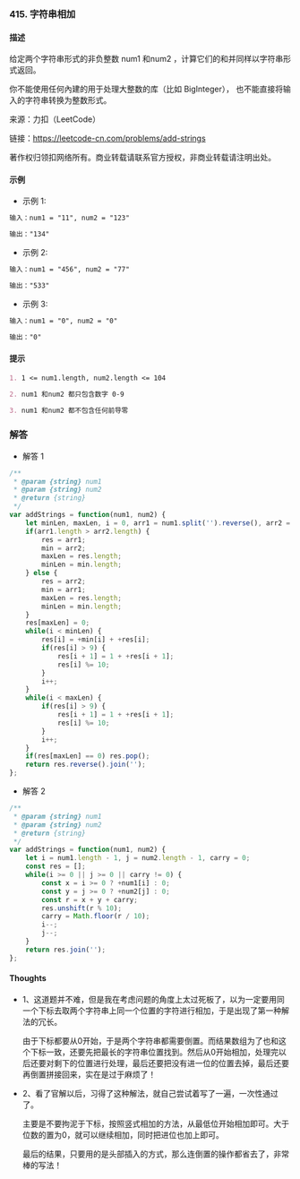 ### 415. 字符串相加

#### 描述

给定两个字符串形式的非负整数 num1 和num2 ，计算它们的和并同样以字符串形式返回。

你不能使用任何內建的用于处理大整数的库（比如 BigInteger）， 也不能直接将输入的字符串转换为整数形式。

来源：力扣（LeetCode）

链接：https://leetcode-cn.com/problems/add-strings

著作权归领扣网络所有。商业转载请联系官方授权，非商业转载请注明出处。

#### 示例

+ 示例 1:
```md
输入：num1 = "11", num2 = "123"

输出："134"
```
+ 示例 2:
```md
输入：num1 = "456", num2 = "77"

输出："533"
```
+ 示例 3:
```md
输入：num1 = "0", num2 = "0"

输出："0"
```


#### 提示
```md
1. 1 <= num1.length, num2.length <= 104

2. num1 和num2 都只包含数字 0-9

3. num1 和num2 都不包含任何前导零
```

### 解答

+ 解答 1
```js
/**
 * @param {string} num1
 * @param {string} num2
 * @return {string}
 */
var addStrings = function(num1, num2) {
    let minLen, maxLen, i = 0, arr1 = num1.split('').reverse(), arr2 = num2.split('').reverse(), res, min;
    if(arr1.length > arr2.length) {
        res = arr1;
        min = arr2;
        maxLen = res.length;
        minLen = min.length;
    } else {
        res = arr2;
        min = arr1;
        maxLen = res.length;
        minLen = min.length;
    }
    res[maxLen] = 0;
    while(i < minLen) {
        res[i] = +min[i] + +res[i];
        if(res[i] > 9) {
            res[i + 1] = 1 + +res[i + 1];
            res[i] %= 10;
        }
        i++;
    }
    while(i < maxLen) {
        if(res[i] > 9) {
            res[i + 1] = 1 + +res[i + 1];
            res[i] %= 10;
        }
        i++;
    }
    if(res[maxLen] == 0) res.pop();
    return res.reverse().join('');
};
```

+ 解答 2
```js
/**
 * @param {string} num1
 * @param {string} num2
 * @return {string}
 */
var addStrings = function(num1, num2) {
    let i = num1.length - 1, j = num2.length - 1, carry = 0;
    const res = [];
    while(i >= 0 || j >= 0 || carry != 0) {
        const x = i >= 0 ? +num1[i] : 0;
        const y = j >= 0 ? +num2[j] : 0;
        const r = x + y + carry;
        res.unshift(r % 10);
        carry = Math.floor(r / 10);
        i--;
        j--;
    }
    return res.join('');
};
```

#### Thoughts

+ 1、这道题并不难，但是我在考虑问题的角度上太过死板了，以为一定要用同一个下标去取两个字符串上同一个位置的字符进行相加，于是出现了第一种解法的冗长。
  
  由于下标都要从0开始，于是两个字符串都需要倒置。而结果数组为了也和这个下标一致，还要先把最长的字符串位置找到。然后从0开始相加，处理完以后还要对剩下的位置进行处理，最后还要把没有进一位的位置去掉，最后还要再倒置拼接回来，实在是过于麻烦了！

+ 2、看了官解以后，习得了这种解法，就自己尝试着写了一遍，一次性通过了。

  主要是不要拘泥于下标，按照竖式相加的方法，从最低位开始相加即可。大于位数的置为0，就可以继续相加，同时把进位也加上即可。

  最后的结果，只要用的是头部插入的方式，那么连倒置的操作都省去了，非常棒的写法！